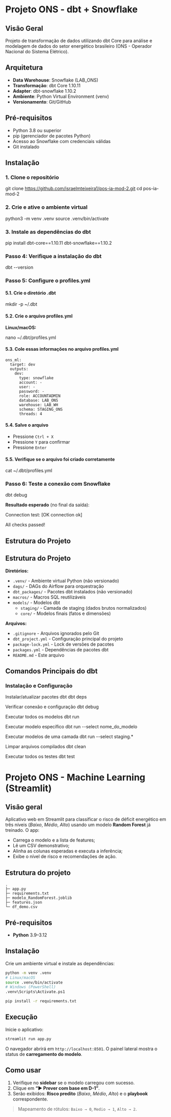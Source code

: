 # Projeto ONS - dbt + Snowflake

## Visão Geral

Projeto de transformação de dados utilizando dbt Core para análise e modelagem de dados do setor energético brasileiro (ONS - Operador Nacional do Sistema Elétrico).

## Arquitetura

- **Data Warehouse**: Snowflake (LAB_ONS)
- **Transformação**: dbt Core 1.10.11
- **Adapter**: dbt-snowflake 1.10.2
- **Ambiente**: Python Virtual Environment (venv)
- **Versionamento**: Git/GitHub

## Pré-requisitos

- Python 3.8 ou superior
- pip (gerenciador de pacotes Python)
- Acesso ao Snowflake com credenciais válidas
- Git instalado

## Instalação

### 1. Clone o repositório

git clone https://github.com/israelmteixeira1/pos-ia-mod-2.git
cd pos-ia-mod-2

### 2. Crie e ative o ambiente virtual

python3 -m venv .venv
source .venv/bin/activate

### 3. Instale as dependências do dbt

pip install dbt-core==1.10.11 dbt-snowflake==1.10.2


### Passo 4: Verifique a instalação do dbt

dbt --version


### Passo 5: Configure o profiles.yml

#### 5.1. Crie o diretório .dbt

mkdir -p ~/.dbt

#### 5.2. Crie o arquivo profiles.yml

**Linux/macOS:**

nano ~/.dbt/profiles.yml

#### 5.3. Cole essas informações no arquivo profiles.yml

```
ons_ml:
  target: dev
  outputs:
    dev:
      type: snowflake
      account: -
      user: -
      password: -
      role: ACCOUNTADMIN
      database: LAB_ONS
      warehouse: LAB_WH
      schema: STAGING_ONS
      threads: 4
```


      
#### 5.4. Salve o arquivo

- Pressione `Ctrl + X`
- Pressione `Y` para confirmar
- Pressione `Enter`


#### 5.5. Verifique se o arquivo foi criado corretamente

cat ~/.dbt/profiles.yml

### Passo 6: Teste a conexão com Snowflake

dbt debug

**Resultado esperado** (no final da saída):

Connection test: [OK connection ok]

All checks passed!


## Estrutura do Projeto

## Estrutura do Projeto

**Diretórios:**
- `.venv/` - Ambiente virtual Python (não versionado)
- `dags/` - DAGs do Airflow para orquestração
- `dbt_packages/` - Pacotes dbt instalados (não versionado)
- `macros/` - Macros SQL reutilizáveis
- `models/` - Modelos dbt
  - `staging/` - Camada de staging (dados brutos normalizados)
  - `core/` - Modelos finais (fatos e dimensões)

**Arquivos:**
- `.gitignore` - Arquivos ignorados pelo Git
- `dbt_project.yml` - Configuração principal do projeto
- `package-lock.yml` - Lock de versões de pacotes
- `packages.yml` - Dependências de pacotes dbt
- `README.md` - Este arquivo



## Comandos Principais do dbt

### Instalação e Configuração

Instalar/atualizar pacotes dbt
dbt deps

Verificar conexão e configuração
dbt debug

Executar todos os modelos
dbt run

Executar modelo específico
dbt run --select nome_do_modelo

Executar modelos de uma camada
dbt run --select staging.*

Limpar arquivos compilados
dbt clean

Executar todos os testes
dbt test


# Projeto ONS - Machine Learning (Streamlit)

## Visão geral
Aplicativo web em Streamlit para classificar o risco de déficit energético em três níveis (*Baixo*, *Médio*, *Alto*) usando um modelo **Random Forest** já treinado. O app:
- Carrega o modelo e a lista de features;
- Lê um CSV demonstrativo;
- Alinha as colunas esperadas e executa a inferência;
- Exibe o nível de risco e recomendações de ação.

## Estrutura do projeto
```
.
├─ app.py
├─ requirements.txt
├─ modelo_RandomForest.joblib
├─ features.json
└─ df_demo.csv
```

## Pré-requisitos
- **Python** 3.9–3.12

## Instalação
Crie um ambiente virtual e instale as dependências:
```bash
python -m venv .venv
# Linux/macOS
source .venv/bin/activate
# Windows (PowerShell)
.venv\Scripts\Activate.ps1

pip install -r requirements.txt
```

## Execução
Inicie o aplicativo:
```bash
streamlit run app.py
```
O navegador abrirá em `http://localhost:8501`. O painel lateral mostra o status de **carregamento do modelo**.


## Como usar
1. Verifique no **sidebar** se o modelo carregou com sucesso.
2. Clique em **“▶️ Prever com base em D-1”**.
3. Serão exibidos: **Risco predito** (*Baixo*, *Médio*, *Alto*) e o **playbook** correspondente.

> Mapeamento de rótulos: `Baixo → 0`, `Medio → 1`, `Alto → 2`.
